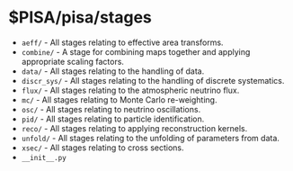 # $PISA/pisa/stages

* `aeff/` - All stages relating to effective area transforms.
* `combine/` - A stage for combining maps together and applying appropriate scaling factors. 
* `data/` - All stages relating to the handling of data.
* `discr_sys/` - All stages relating to the handling of discrete systematics.
* `flux/` - All stages relating to the atmospheric neutrino flux.
* `mc/` - All stages relating to Monte Carlo re-weighting.
* `osc/` - All stages relating to neutrino oscillations. 
* `pid/` - All stages relating to particle identification.
* `reco/` - All stages relating to applying reconstruction kernels.
* `unfold/` - All stages relating to the unfolding of parameters from data.
* `xsec/` - All stages relating to cross sections.
* `__init__.py`

